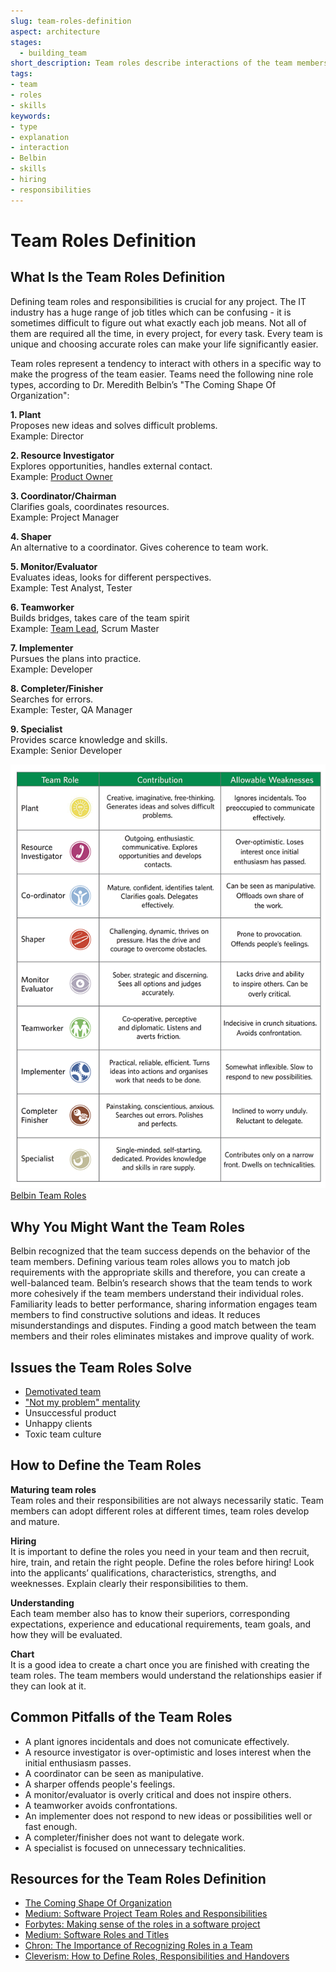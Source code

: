 ```yaml
---
slug: team-roles-definition
aspect: architecture
stages:
  - building_team
short_description: Team roles describe interactions of the team members. The goal of defining the team roles is to make the progress of the team smoother and easier.
tags:
- team
- roles
- skills
keywords:
- type
- explanation
- interaction
- Belbin
- skills
- hiring
- responsibilities
---
```

# Team Roles Definition

## What Is the Team Roles Definition

Defining team roles and responsibilities is crucial for any project. The IT industry has a huge range of job titles which can be confusing - it is sometimes difficult to figure out what exactly each job means. Not all of them are required all the time, in every project, for every task. Every team is unique and choosing accurate roles can make your life significantly easier.

Team roles represent a tendency to interact with others in a specific way to make the progress of the team easier. Teams need the following nine role types, according to Dr. Meredith Belbin’s "The Coming Shape Of Organization":

**1. Plant**  
    Proposes new ideas and solves difficult problems.  
    Example: Director  
    
**2. Resource Investigator**  
    Explores opportunities, handles external contact.  
    Example: [Product Owner](/practices/product-owner)  
    
**3. Coordinator/Chairman**  
    Clarifies goals, coordinates resources.  
    Example: Project Manager  
    
**4. Shaper**  
	An alternative to a coordinator. Gives coherence to team work.  
  
**5. Monitor/Evaluator**  
	Evaluates ideas, looks for different perspectives.  
	Example: Test Analyst, Tester  
  
**6. Teamworker**  
	Builds bridges, takes care of the team spirit  
	Example: [Team Lead](/practices/team-lead), Scrum Master  
  
**7. Implementer**  
  Pursues the plans into practice.  
  Example: Developer  
  
**8. Completer/Finisher**  
	Searches for errors.  
	Example: Tester, QA Manager  
  
**9. Specialist**  
	Provides scarce knowledge and skills.  
	Example: Senior Developer  

![Belbin Team Roles](/files/team_roles_definition.png)
[Belbin Team Roles](https://www.prepearl.net/belbin-team-roles/)

## Why You Might Want the Team Roles

Belbin recognized that the team success depends on the behavior of the team members. Defining various team roles allows you to match job requirements with the appropriate skills and  therefore, you can create a well-balanced team. Belbin’s research shows that the team tends to work more cohesively if the team members understand their individual roles. Familiarity leads to better performance, sharing information engages team members to find constructive solutions and ideas. It reduces misunderstandings and disputes. Finding a good match between the team members and their roles eliminates mistakes and improve quality of work.

## Issues the Team Roles Solve

- [Demotivated team](/issues/demotivated-team)
- ["Not my problem" mentality](/issues/not-my-problem-mentality)
- Unsuccessful product
- Unhappy clients
- Toxic team culture

## How to Define the Team Roles

**Maturing team roles**  
  Team roles and their responsibilities are not always necessarily static. Team members can adopt different roles at different times, team roles develop and mature.  

**Hiring**  
  It is important to define the roles you need in your team and then recruit, hire, train, and retain the right people. Define the roles before hiring! Look into the applicants’ qualifications, characteristics, strengths, and weeknesses. Explain clearly their responsibilities to them.  

**Understanding**  
  Each team member also has to know their superiors, corresponding expectations, experience and educational requirements, team goals, and how they will be evaluated.  

**Chart**  
  It is a good idea to create a chart once you are finished with creating the team roles. The team members would understand the relationships easier if they can look at it.   

## Common Pitfalls of the Team Roles

- A plant ignores incidentals and does not comunicate effectively.
- A resource investigator is over-optimistic and loses interest when the initial enthusiasm passes. 
- A coordinator can be seen as manipulative. 
- A sharper offends people's feelings.
- A monitor/evaluator is overly critical and does not inspire others.
- A teamworker avoids confrontations.
- An implementer does not respond to new ideas or possibilities well or fast enough.
- A completer/finisher does not want to delegate work.
- A specialist is focused on unnecessary technicalities.

## Resources for the Team Roles Definition

- [The Coming Shape Of Organization](http://www.belbin.ie/the-coming-shape-of-organization/)
- [Medium: Software Project Team Roles and Responsibilities](https://medium.com/@SherrieRose/software-project-team-roles-and-responsibilities-152a7d575759)
- [Forbytes: Making sense of the roles in a software project](https://forbytes.com/frequently-asked-questions/roles-and-responsibilities/)
- [Medium: Software Roles and Titles](https://medium.com/javascript-scene/software-roles-and-titles-e3f0b69c410c)
- [Chron: The Importance of Recognizing Roles in a Team](https://smallbusiness.chron.com/importance-recognizing-roles-team-31499.html)
- [Cleverism: How to Define Roles, Responsibilities and Handovers](https://www.cleverism.com/how-to-define-roles-responsibilities-handovers/)
